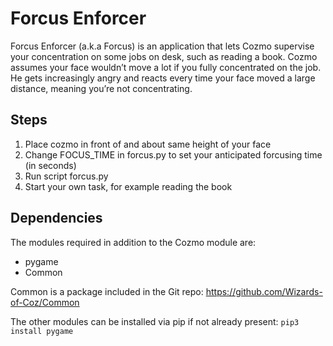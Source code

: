 # Forcus Enforcer
Forcus Enforcer (a.k.a Forcus) is an application that lets Cozmo supervise your concentration on some jobs on desk, such as reading a book. Cozmo assumes your face wouldn’t move a lot if you fully concentrated on the job. He gets increasingly angry and reacts every time your face moved a large distance, meaning you’re not concentrating.

## Steps
1. Place cozmo in front of and about same height of your face
2. Change FOCUS_TIME in forcus.py to set your anticipated forcusing time (in seconds)
3. Run script forcus.py
4. Start your own task, for example reading the book

## Dependencies
The modules required in addition to the Cozmo module are:

* pygame
* Common

Common is a package included in the Git repo: https://github.com/Wizards-of-Coz/Common

The other modules can be installed via pip if not already present: 
`pip3 install pygame`
